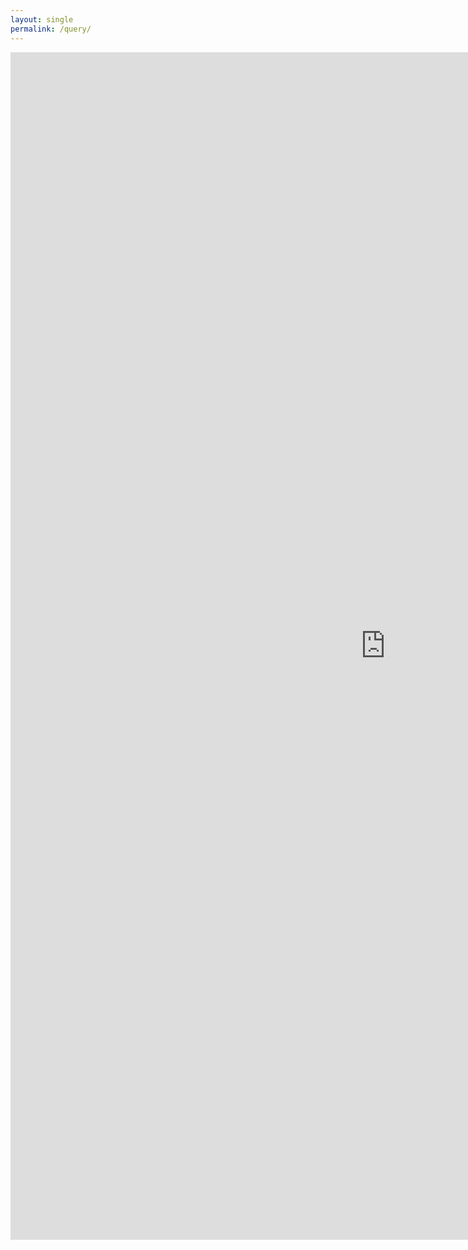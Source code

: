 ```yaml
---
layout: single
permalink: /query/
---
```


<iframe width="1200" height="1900" src="https://datastudio.google.com/embed/reporting/0B0apDduX3Byuenh0U0Nkbng5RDA/page/d4AJ" frameborder="0" style="border:0" allowfullscreen></iframe>
